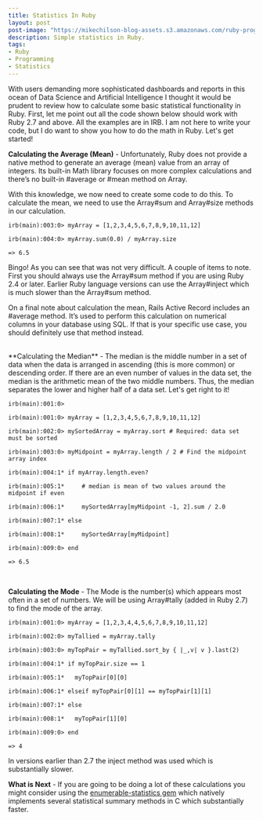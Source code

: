```yaml
---
title: Statistics In Ruby
layout: post
post-image: "https://mikechilson-blog-assets.s3.amazonaws.com/ruby-programming.jpg"
description: Simple statistics in Ruby.
tags:
- Ruby
- Programming
- Statistics
---
```


With users demanding more sophisticated dashboards and reports in this ocean of Data Science and Artificial Intelligence I thought it would be prudent to review how to calculate some basic statistical functionality in Ruby. First, let me point out all the code shown below should work with Ruby 2.7 and above. All the examples are in IRB. I am not here to write your code, but I do want to show you how to do the math in Ruby. Let's get started!

**Calculating the Average (Mean)** - Unfortunately, Ruby does not provide a native method to generate an average (mean) value from an array of integers. Its built-in Math library focuses on more complex calculations and there’s no built-in #average or #mean method on Array.

With this knowledge, we now need to create some code to do this.  To calculate the mean, we need to use the Array#sum and Array#size methods in our calculation.

```
irb(main):003:0> myArray = [1,2,3,4,5,6,7,8,9,10,11,12]

irb(main):004:0> myArray.sum(0.0) / myArray.size

=> 6.5
```


Bingo! As you can see that was not very difficult. A couple of items to note. First you should always use the Array#sum method if you are using Ruby 2.4 or later. Earlier Ruby language versions can use the Array#inject which is much slower than the Array#sum method.

On a final note about calculation the mean, Rails Active Record includes an #average method. It’s used to perform this calculation on numerical columns in your database using SQL. If that is your specific use case, you should definitely use that method instead. 

<br/>
**Calculating the Median** - The median is the middle number in a set of data when the data is arranged in ascending (this is more common) or descending order. If there are an even number of values in the data set, the median is the arithmetic mean of the two middle numbers. Thus, the median separates the lower and higher half of a data set. Let's get right to it!

```
irb(main):001:0> 

irb(main):001:0> myArray = [1,2,3,4,5,6,7,8,9,10,11,12]

irb(main):002:0> mySortedArray = myArray.sort # Required: data set must be sorted

irb(main):003:0> myMidpoint = myArray.length / 2 # Find the midpoint array index

irb(main):004:1* if myArray.length.even?

irb(main):005:1*     # median is mean of two values around the midpoint if even

irb(main):006:1*     mySortedArray[myMidpoint -1, 2].sum / 2.0

irb(main):007:1* else

irb(main):008:1*     mySortedArray[myMidpoint]

irb(main):009:0> end

=> 6.5
```  
<br/>   

**Calculating the Mode** - The Mode is the number(s) which appears most often in a set of numbers.  We will be using Array#tally (added in Ruby 2.7) to find the mode of the array.

```
irb(main):001:0> myArray = [1,2,3,4,4,5,6,7,8,9,10,11,12]

irb(main):002:0> myTallied = myArray.tally

irb(main):003:0> myTopPair = myTallied.sort_by { |_,v| v }.last(2)

irb(main):004:1* if myTopPair.size == 1

irb(main):005:1*   myTopPair[0][0]

irb(main):006:1* elseif myTopPair[0][1] == myTopPair[1][1]

irb(main):007:1* else

irb(main):008:1*   myTopPair[1][0]

irb(main):009:0> end

=> 4
```

In versions earlier than 2.7 the inject method was used which is substantially slower.

**What is Next** - 
If you are going to be doing a lot of these calculations you might consider using the [enumerable-statistics gem](https://rubygems.org/gems/enumerable-statistics/) which natively implements several statistical summary methods in C which substantially faster.

